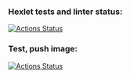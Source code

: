 ### Hexlet tests and linter status:
[![Actions Status](https://github.com/dannycyberwalker/devops-for-programmers-project-74/workflows/hexlet-check/badge.svg)](https://github.com/dannycyberwalker/devops-for-programmers-project-74/actions)

### Test, push image:
[![Actions Status](https://github.com/dannycyberwalker/devops-for-programmers-project-74/workflows/push.yml/badge.svg)](https://github.com/dannycyberwalker/devops-for-programmers-project-74/actions)

